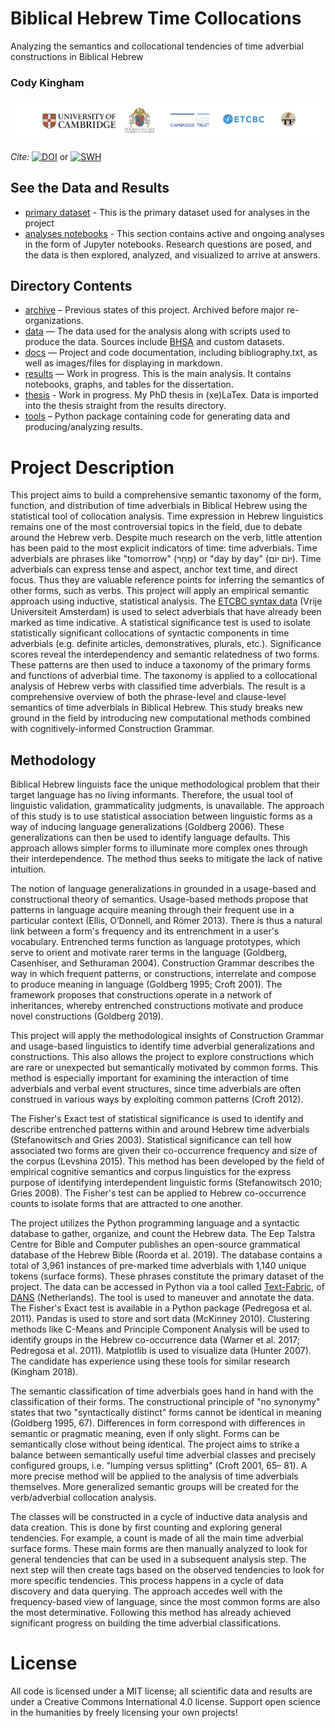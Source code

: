 # Biblical Hebrew Time Collocations 

Analyzing the semantics and collocational tendencies of time adverbial constructions in Biblical Hebrew

### Cody Kingham 

<a href="docs/sponsors.md"><img src="docs/images/sponsor_banner2.png" align="middle"></a>

*Cite:* <a href="https://doi.org/10.5281/zenodo.3246258"><img src="https://zenodo.org/badge/DOI/10.5281/zenodo.3246258.svg" alt="DOI"></a> or
[![SWH](https://archive.softwareheritage.org/badge/origin/https://github.com/CambridgeSemiticsLab/BH_time_collocations/)](https://archive.softwareheritage.org/browse/origin/https://github.com/CambridgeSemiticsLab/BH_time_collocations/)

## See the Data and Results

* [primary dataset](data/main_dataset/dataset.tsv) - This is the primary dataset used for analyses in the project
* [analyses notebooks](results/notebooks) - This section contains active and ongoing analyses in the form of Jupyter notebooks. Research questions are posed, and the data is then explored, analyzed, and visualized to arrive at answers.

## Directory Contents
* [archive](archive) – Previous states of this project. Archived before major re-organizations.
* [data](data) — The data used for the analysis along with scripts used to produce the data. Sources include [BHSA](https://github.com/ETCBC/bhsa) and custom datasets.
* [docs](docs) — Project and code documentation, including bibliography.txt, as well as images/files for displaying in markdown.
* [results](results) — Work in progress. This is the main analysis. It contains notebooks, graphs, and tables for the dissertation.
* [thesis](thesis) - Work in progress. My PhD thesis in (xe)LaTex. Data is imported into the thesis straight from the results directory.
* [tools](tools) – Python package containing code for generating data and producing/analyzing results.

# Project Description

This project aims to build a comprehensive semantic taxonomy of the form, function, and distribution of time adverbials in Biblical Hebrew using the statistical tool of collocation analysis. Time expression in Hebrew linguistics remains one of the most controversial topics in the field, due to debate around the Hebrew verb. Despite much research on the verb, little attention has been paid to the most explicit indicators of time: time adverbials. Time adverbials are phrases like "tomorrow" (מָָחָר) or "day by day" (יוֹם יוֹם). Time adverbials can express tense and aspect, anchor text time, and direct focus. Thus they are valuable reference points for inferring the semantics of other forms, such as verbs. This project will apply an empirical semantic approach using inductive, statistical analysis. The [ETCBC syntax data](https://github.com/ETCBC) (Vrije Universiteit Amsterdam) is used to select adverbials that have already been marked as time indicative. A statistical significance test is used to isolate statistically significant collocations of syntactic components in time adverbials (e.g. definite articles, demonstratives, plurals, etc.). Significance scores reveal the interdependency and semantic relatedness of two forms. These patterns are then used to induce a taxonomy of the primary forms and functions of adverbial time. The taxonomy is applied to a collocational analysis of Hebrew verbs with classified time adverbials. The result is a comprehensive overview of both the phrase-level and clause-level semantics of time adverbials in Biblical Hebrew. This study breaks new ground in the field by introducing new computational methods combined with cognitively-informed Construction Grammar.

## Methodology
Biblical Hebrew linguists face the unique methodological problem that their target language has no living informants. Therefore, the usual tool of linguistic validation, grammaticality judgments, is unavailable. The approach of this study is to use statistical association between linguistic forms as a way of inducing language generalizations (Goldberg 2006). These generalizations can then be used to identify language defaults. This approach allows simpler forms to illuminate more complex ones through their interdependence. The method thus seeks to mitigate the lack of native intuition.

The notion of language generalizations in grounded in a usage-based and constructional theory of semantics. Usage-based methods propose that patterns in language acquire meaning through their frequent use in a particular context (Ellis, O’Donnell, and Römer 2013). There is thus a natural link between a form's frequency and its entrenchment in a user's vocabulary. Entrenched terms function as language prototypes, which serve to orient and motivate rarer terms in the language (Goldberg, Casenhiser, and Sethuraman 2004). Construction Grammar describes the way in which frequent patterns, or constructions, interrelate and compose to produce meaning in language (Goldberg 1995; Croft 2001). The framework proposes that constructions operate in a network of inheritances, whereby entrenched constructions motivate and produce novel constructions (Goldberg 2019).

This project will apply the methodological insights of Construction Grammar and usage-based linguistics to identify time adverbial generalizations and constructions. This also allows the project to explore constructions which are rare or unexpected but semantically motivated by common forms. This method is especially important for examining the interaction of time adverbials and verbal event structures, since time adverbials are often construed in various ways by exploiting common patterns (Croft 2012).

The Fisher's Exact test of statistical significance is used to identify and describe entrenched patterns within and around Hebrew time adverbials (Stefanowitsch and Gries 2003). Statistical significance can tell how associated two forms are given their co-occurrence frequency and size of the corpus (Levshina 2015). This method has been developed by the field of empirical cognitive semantics and corpus linguistics for the express purpose of identifying interdependent linguistic forms (Stefanowitsch 2010; Gries 2008). The Fisher's test can be applied to Hebrew co-occurrence counts to isolate forms that are attracted to one another.

The project utilizes the Python programming language and a syntactic database to gather, organize, and count the Hebrew data. The Eep Talstra Centre for Bible and Computer publishes an open-source grammatical database of the Hebrew Bible (Roorda et al. 2019). The database contains a total of 3,961 instances of pre-marked time adverbials with 1,140 unique tokens (surface forms). These phrases constitute the primary dataset of the project. The data can be accessed in Python via a tool called [Text-Fabric](https://github.com/Dans-labs/text-fabric), of [DANS](https://dans.knaw.nl/en/about/organisation-and-policy/staff/roorda) (Netherlands). The tool is used to maneuver and annotate the data. The Fisher's Exact test is available in a Python package (Pedregosa et al. 2011). Pandas is used to store and sort data (McKinney 2010). Clustering methods like C-Means and Principle Component Analysis will be used to identify groups in the Hebrew co-occurrence data (Warner et al. 2017; Pedregosa et al. 2011). Matplotlib is used to visualize data (Hunter 2007). The candidate has experience using these tools for similar research (Kingham 2018).

The semantic classification of time adverbials goes hand in hand with the classification of their forms. The constructional principle of "no synonymy" states that two "syntactically distinct" forms cannot be identical in meaning (Goldberg 1995, 67). Differences in form correspond with differences in semantic or pragmatic meaning, even if only slight. Forms can be semantically close without being identical. The project aims to strike a balance between semantically useful time adverbial classes and precisely configured groups, i.e. "lumping versus splitting" (Croft 2001, 65– 81). A more precise method will be applied to the analysis of time adverbials themselves. More generalized semantic groups will be created for the verb/adverbial collocation analysis.

The classes will be constructed in a cycle of inductive data analysis and data creation. This is done by first counting and exploring general tendencies. For example, a count is made of all the main time adverbial surface forms. These main forms are then manually analyzed to look for general tendencies that can be used in a subsequent analysis step. The next step will then create tags based on the observed tendencies to look for more specific tendencies. This process happens in a cycle of data discovery and data querying. The approach accedes well with the frequency-based view of language, since the most common forms are also the most determinative. Following this method has already achieved significant progress on building the time adverbial classifications.


# License

All code is licensed under a MIT license; all scientific data and results are under a Creative Commons International 4.0 license. Support open science in the humanities by freely licensing your own projects! 
